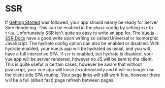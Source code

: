 # SSR

If [Getting Started](/docs/master/getting-started) was followed, your app should nearly be ready for Server Side Rendering. This can be enabled in the `phase` config by setting `ssr` to `true`. Unfortunately SSR isn't quite so easy to write an app for. The [Vue.js SSR Docs](https://ssr.vuejs.org/guide/universal.html#data-reactivity-on-the-server) have a good write upon writing so called Universal or Isomorphic JavaScript. The hydrate config option can also be enabled or disabled. With hydrate enabled, your vue.js app will be hydrated as usual, and you will have a full interactive SPA. If `ssr` is enabled, but hydrate is disabled, your vue app will be server rendered, however no JS will be sent to the client. This is quite useful in certain cases, however be aware that without javascript, your vue app will loose its interactivity and it will no longer use the client side SPA routing. Your page links will still work fine, however there will be a full (albeit fast) page refresh between pages.
